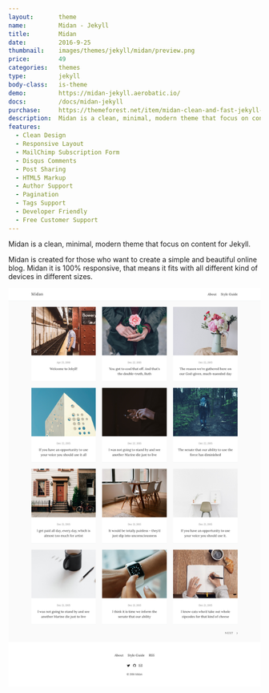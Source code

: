 ```yaml
---
layout:       theme
name:         Midan - Jekyll
title:        Midan
date:         2016-9-25
thumbnail:    images/themes/jekyll/midan/preview.png
price:        49
categories:   themes
type:         jekyll
body-class:   is-theme
demo:         https://midan-jekyll.aerobatic.io/
docs:         /docs/midan-jekyll
purchase:     https://themeforest.net/item/midan-clean-and-fast-jekyll-blog-theme/17159216?ref=aspirethemes
description:  Midan is a clean, minimal, modern theme that focus on content for Jekyll.
features:
  - Clean Design
  - Responsive Layout
  - MailChimp Subscription Form
  - Disqus Comments
  - Post Sharing
  - HTML5 Markup
  - Author Support
  - Pagination
  - Tags Support
  - Developer Friendly
  - Free Customer Support
---
```


Midan is a clean, minimal, modern theme that focus on content for Jekyll.

Midan is created for those who want to create a simple and beautiful online blog. Midan it is 100% responsive, that means it fits with all different kind of devices in different sizes.

![midan-jekyll-full-preview](/images/themes/jekyll/midan/full-preview.png)